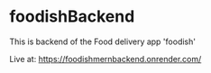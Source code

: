 # foodishBackend
This is backend of the Food delivery app 'foodish'

Live at: https://foodishmernbackend.onrender.com/
